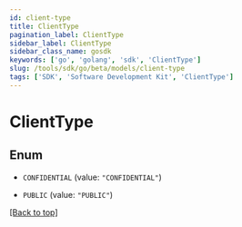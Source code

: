 ```yaml
---
id: client-type
title: ClientType
pagination_label: ClientType
sidebar_label: ClientType
sidebar_class_name: gosdk
keywords: ['go', 'golang', 'sdk', 'ClientType'] 
slug: /tools/sdk/go/beta/models/client-type
tags: ['SDK', 'Software Development Kit', 'ClientType']
---
```


# ClientType

## Enum


* `CONFIDENTIAL` (value: `"CONFIDENTIAL"`)

* `PUBLIC` (value: `"PUBLIC"`)


[[Back to top]](#) 


